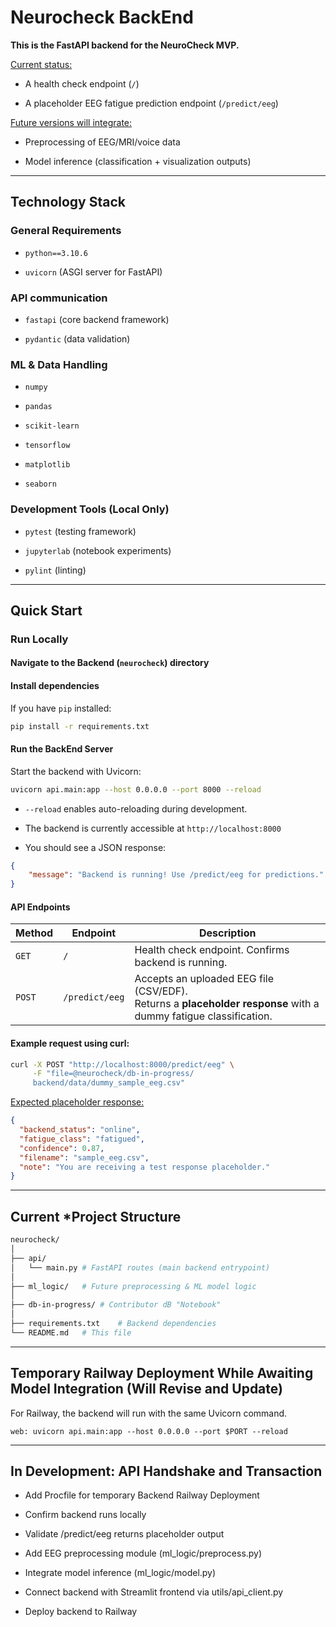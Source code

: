 # Neurocheck BackEnd

<b>This is the **FastAPI backend** for the NeuroCheck MVP.</b>

<u>Current status:</u>

- A health check endpoint (`/`)

- A placeholder EEG fatigue prediction endpoint (`/predict/eeg`)


<u>Future versions will integrate:</u>

- Preprocessing of EEG/MRI/voice data

- Model inference (classification + visualization outputs)

---

## Technology Stack

### General Requirements

- `python==3.10.6`

- `uvicorn`  (ASGI server for FastAPI)

### API communication

- `fastapi` (core backend framework)

- `pydantic` (data validation)

### ML & Data Handling

- `numpy`

- `pandas`

- `scikit-learn`

- `tensorflow`

- `matplotlib`

- `seaborn`

### Development Tools (Local Only)

- `pytest` (testing framework)

- `jupyterlab` (notebook experiments)

- `pylint` (linting)

---

## Quick Start

### Run Locally

#### Navigate to the Backend (`neurocheck`) directory

#### Install dependencies

If you have `pip` installed:

```bash
pip install -r requirements.txt
```

#### Run the BackEnd Server

Start the backend with Uvicorn:

```bash
uvicorn api.main:app --host 0.0.0.0 --port 8000 --reload
```

- `--reload` enables auto-reloading during development.

- The backend is currently accessible at `http://localhost:8000`


- You should see a JSON response:
```json
{
    "message": "Backend is running! Use /predict/eeg for predictions."
}
```

#### API Endpoints

 Method | Endpoint       | Description                                                                                                     |
| ------ | -------------- | --------------------------------------------------------------------------------------------------------------- |
| `GET`  | `/`            | Health check endpoint. Confirms backend is running.                                                             |
| `POST` | `/predict/eeg` | Accepts an uploaded EEG file (CSV/EDF). <br> Returns a **placeholder response** with a dummy fatigue classification. |

#### Example request using curl:

```bash
curl -X POST "http://localhost:8000/predict/eeg" \
     -F "file=@neurocheck/db-in-progress/
     backend/data/dummy_sample_eeg.csv"
```

<u>Expected placeholder response:</u>
```json
{
  "backend_status": "online",
  "fatigue_class": "fatigued",
  "confidence": 0.87,
  "filename": "sample_eeg.csv",
  "note": "You are receiving a test response placeholder."
}
```

---

## Current *Project Structure

```bash
neurocheck/
│
├── api/
│   └── main.py # FastAPI routes (main backend entrypoint)
│
├── ml_logic/   # Future preprocessing & ML model logic
│
├── db-in-progress/ # Contributor dB "Notebook"
│
├── requirements.txt    # Backend dependencies
└── README.md   # This file
```

---

## Temporary Railway Deployment While Awaiting Model Integration (Will Revise and Update)

For Railway, the backend will run with the same Uvicorn command.

```web: uvicorn api.main:app --host 0.0.0.0 --port $PORT --reload```

---

## In Development: API Handshake and Transaction

- Add Procfile for temporary Backend Railway Deployment

-  Confirm backend runs locally

-  Validate /predict/eeg returns placeholder output

-  Add EEG preprocessing module (ml_logic/preprocess.py)

-  Integrate model inference (ml_logic/model.py)

-  Connect backend with Streamlit frontend via utils/api_client.py

-  Deploy backend to Railway

